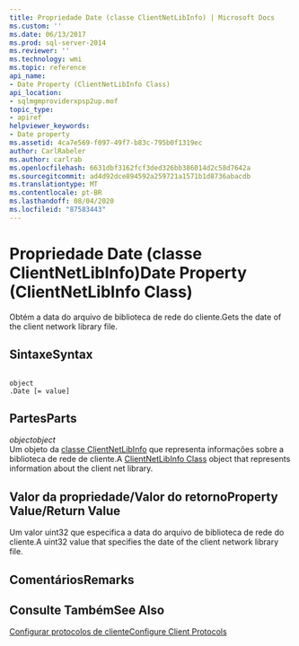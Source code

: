 ```yaml
---
title: Propriedade Date (classe ClientNetLibInfo) | Microsoft Docs
ms.custom: ''
ms.date: 06/13/2017
ms.prod: sql-server-2014
ms.reviewer: ''
ms.technology: wmi
ms.topic: reference
api_name:
- Date Property (ClientNetLibInfo Class)
api_location:
- sqlmgmproviderxpsp2up.mof
topic_type:
- apiref
helpviewer_keywords:
- Date property
ms.assetid: 4ca7e569-f097-49f7-b83c-795b0f1319ec
author: CarlRabeler
ms.author: carlrab
ms.openlocfilehash: 6631dbf3162fcf3ded326bb386014d2c58d7642a
ms.sourcegitcommit: ad4d92dce894592a259721a1571b1d8736abacdb
ms.translationtype: MT
ms.contentlocale: pt-BR
ms.lasthandoff: 08/04/2020
ms.locfileid: "87583443"
---
```

# <a name="date-property-clientnetlibinfo-class"></a><span data-ttu-id="5124e-102">Propriedade Date (classe ClientNetLibInfo)</span><span class="sxs-lookup"><span data-stu-id="5124e-102">Date Property (ClientNetLibInfo Class)</span></span>
  <span data-ttu-id="5124e-103">Obtém a data do arquivo de biblioteca de rede do cliente.</span><span class="sxs-lookup"><span data-stu-id="5124e-103">Gets the date of the client network library file.</span></span>  
  
## <a name="syntax"></a><span data-ttu-id="5124e-104">Sintaxe</span><span class="sxs-lookup"><span data-stu-id="5124e-104">Syntax</span></span>  
  
```  
  
object  
.Date [= value]  
```  
  
## <a name="parts"></a><span data-ttu-id="5124e-105">Partes</span><span class="sxs-lookup"><span data-stu-id="5124e-105">Parts</span></span>  
 <span data-ttu-id="5124e-106">*object*</span><span class="sxs-lookup"><span data-stu-id="5124e-106">*object*</span></span>  
 <span data-ttu-id="5124e-107">Um objeto da [classe ClientNetLibInfo](clientnetlibinfo-class.md) que representa informações sobre a biblioteca de rede de cliente.</span><span class="sxs-lookup"><span data-stu-id="5124e-107">A [ClientNetLibInfo Class](clientnetlibinfo-class.md) object that represents information about the client net library.</span></span>  
  
## <a name="property-valuereturn-value"></a><span data-ttu-id="5124e-108">Valor da propriedade/Valor do retorno</span><span class="sxs-lookup"><span data-stu-id="5124e-108">Property Value/Return Value</span></span>  
 <span data-ttu-id="5124e-109">Um valor uint32 que especifica a data do arquivo de biblioteca de rede do cliente.</span><span class="sxs-lookup"><span data-stu-id="5124e-109">A uint32 value that specifies the date of the client network library file.</span></span>  
  
## <a name="remarks"></a><span data-ttu-id="5124e-110">Comentários</span><span class="sxs-lookup"><span data-stu-id="5124e-110">Remarks</span></span>  
  
## <a name="see-also"></a><span data-ttu-id="5124e-111">Consulte Também</span><span class="sxs-lookup"><span data-stu-id="5124e-111">See Also</span></span>  
 [<span data-ttu-id="5124e-112">Configurar protocolos de cliente</span><span class="sxs-lookup"><span data-stu-id="5124e-112">Configure Client Protocols</span></span>](https://technet.microsoft.com/library/ms181035.aspx)  
  
  
